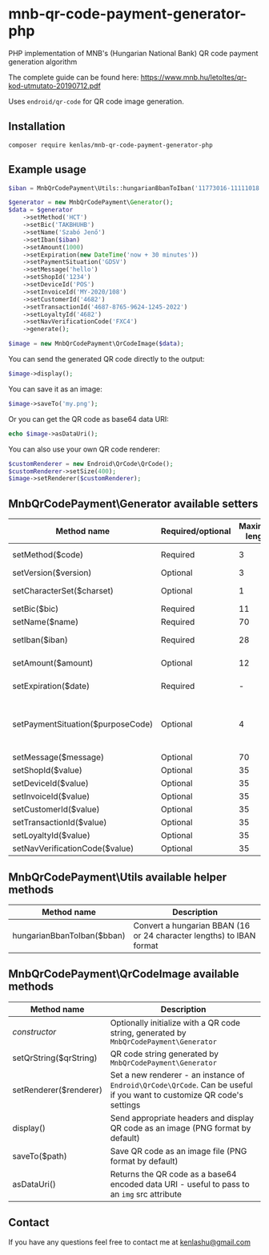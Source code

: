 # mnb-qr-code-payment-generator-php
PHP implementation of MNB's (Hungarian National Bank) QR code payment generation algorithm

The complete guide can be found here: https://www.mnb.hu/letoltes/qr-kod-utmutato-20190712.pdf

Uses `endroid/qr-code` for QR code image generation.

## Installation
```
composer require kenlas/mnb-qr-code-payment-generator-php
```

## Example usage
```php
$iban = MnbQrCodePayment\Utils::hungarianBbanToIban('11773016-11111018');

$generator = new MnbQrCodePayment\Generator();
$data = $generator
    ->setMethod('HCT')
    ->setBic('TAKBHUHB')
    ->setName('Szabó Jenő')
    ->setIban($iban)
    ->setAmount(1000)
    ->setExpiration(new DateTime('now + 30 minutes'))
    ->setPaymentSituation('GDSV')
    ->setMessage('hello')
    ->setShopId('1234')
    ->setDeviceId('POS')
    ->setInvoiceId('MY-2020/108')
    ->setCustomerId('4682')
    ->setTransactionId('4687-8765-9624-1245-2022')
    ->setLoyaltyId('4682')
    ->setNavVerificationCode('FXC4')
    ->generate();

$image = new MnbQrCodePayment\QrCodeImage($data);
```

You can send the generated QR code directly to the output:
```php
$image->display();
```

You can save it as an image:
```php
$image->saveTo('my.png');
```

Or you can get the QR code as base64 data URI:
```php
echo $image->asDataUri();
```

You can also use your own QR code renderer:
```php
$customRenderer = new Endroid\QrCode\QrCode();
$customRenderer->setSize(400);
$image->setRenderer($customRenderer);
```

## MnbQrCodePayment\Generator available setters

Method name | Required/optional | Maximum length | Description
----------- | ----------------- | -------------- | -----------
setMethod($code) | Required | 3 | Must be `HCT` for transfer orders or `RTP` for payment request
setVersion($version) | Optional | 3 | For future use only, defaults to `001`
setCharacterSet($charset) | Optional | 1 | For compatibility reasons only, defaults to `1`
setBic($bic) | Required | 11 | The bank's BIC code
setName($name) | Required | 70 | The payer/beneficiary name
setIban($iban) | Required | 28 | The payer/beneficiary IBAN account number
setAmount($amount) | Optional | 12 | The payment amount in HUF, integers only
setExpiration($date) | Required | - | PHP Date object for the expiration date
setPaymentSituation($purposeCode) | Optional | 4 | Purpose code for the given payment situation (see https://www.iso20022.org/catalogue-messages/additional-content-messages/external-code-sets)
setMessage($message) | Optional | 70 | Message
setShopId($value) | Optional | 35 | Shop ID
setDeviceId($value) | Optional | 35 | Device ID
setInvoiceId($value) | Optional | 35 | Invoice ID
setCustomerId($value) | Optional | 35 | Customer ID
setTransactionId($value) | Optional | 35 | Transaction ID
setLoyaltyId($value) | Optional | 35 | Loyalty ID
setNavVerificationCode($value) | Optional | 35 | NAV verification code

## MnbQrCodePayment\Utils available helper methods

Method name | Description
----------- | -----------
hungarianBbanToIban($bban) | Convert a hungarian BBAN (16 or 24 character lengths) to IBAN format

## MnbQrCodePayment\QrCodeImage available methods

Method name | Description
----------- | -----------
*constructor* | Optionally initialize with a QR code string, generated by `MnbQrCodePayment\Generator`
setQrString($qrString) | QR code string generated by `MnbQrCodePayment\Generator`
setRenderer($renderer) | Set a new renderer - an instance of `Endroid\QrCode\QrCode`. Can be useful if you want to customize QR code's settings
display() | Send appropriate headers and display QR code as an image (PNG format by default)
saveTo($path) | Save QR code as an image file (PNG format by default)
asDataUri() | Returns the QR code as a base64 encoded data URI - useful to pass to an `img` src attribute

## Contact
If you have any questions feel free to contact me at kenlashu@gmail.com
